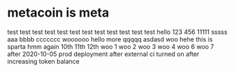 # metacoin is meta

test
test
test
test
test
test
test
test
test
test
test
test
hello
123
456
11111
sssss
aaa
bbbb
ccccccc
woooooo
hello
more
qqqqq
asdasd
woo
hehe
this
is
sparta
hmm
again
10th 
11th
12th
woo 1
woo 2
woo 3 
woo 4
woo 6
woo 7
after 2020-10-05 prod deployment
after external ci turned on
after increasing token balance